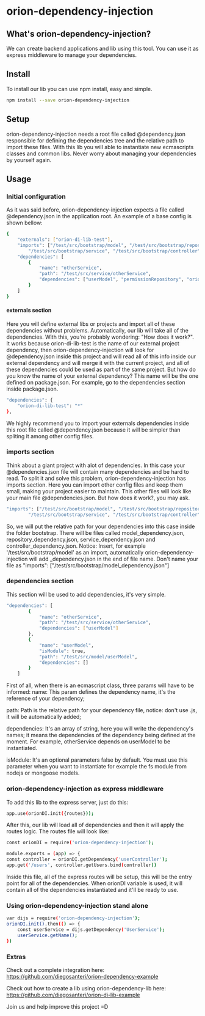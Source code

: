 # orion-dependency-injection

## What's orion-dependency-injection?

We can create backend applications and lib using this tool. You can use it as express middleware to manage your dependencies.

## Install

To install our lib you can use npm install, easy and simple.

```sh
npm install --save orion-dependency-injection
```

## Setup

orion-dependency-injection needs a root file called @dependency.json responsible for defining the dependencies tree and the relative path to import these files. With this lib you will able to instantiate new ecmascripts classes and common libs. Never worry about managing your dependencies by yourself again.

## Usage

### Initial configuration
As it was said before, orion-dependency-injection expects a file called @dependency.json in the application root. An example of a base config is shown bellow:

```sh
{
    "externals": ["orion-di-lib-test"],
    "imports": ["/test/src/bootstrap/model", "/test/src/bootstrap/repository", 
        "/test/src/bootstrap/service", "/test/src/bootstrap/controller"],
    "dependencies": [
        {
            "name": "otherService",
            "path": "/test/src/service/otherService",
            "dependencies": ["userModel", "permissionRepository", "orionDiLibExample"]
        }
    ]
}
```

#### externals section
Here you will define external libs or projects and import all of these dependencies without problems. Automatically, our lib will take all of the dependencies. With this, you're probably wondering: "How does it work?". It works because orion-di-lib-test is the name of our external project dependency, then orion-dependency-injection will look for @dependency.json inside this project and will read all of this info inside our external dependency and will merge it with the current project, and all of these dependencies could be used as part of the same project. But how do you know the name of your external dependency? This name will be the one defined on package.json. For example, go to the dependencies section inside package.json.

```sh
"dependencies": {
    "orion-di-lib-test": "*"
},
```

We highly recommend you to import your externals dependencies inside this root file called @dependency.json because it will be simpler than spliting it among other config files.

### imports section

Think about a giant project with alot of dependencies. In this case your @dependencies.json file will contain many dependencies and be hard to read. To split it and solve this problem, orion-dependency-injection has imports section. Here you can import other config files and keep them small, making your project easier to maintain. This other files will look like your main file @dependencies.json. But how does it work?, you may ask.

```sh
"imports": ["/test/src/bootstrap/model", "/test/src/bootstrap/repository", 
        "/test/src/bootstrap/service", "/test/src/bootstrap/controller"],
```

So, we will put the relative path for your dependencies into this case inside the folder bootstrap. There will be files called model_dependency.json, repository_dependency.json, service_dependency.json and controller_dependency.json. Notice: Insert, for example '/test/src/bootstrap/model' as an import, automatically orion-dependency-injection will add _dependency.json in the end of file name. Don't name your file as "imports": ["/test/src/bootstrap/model_dependency.json"]


### dependencies section

This section will be used to add dependencies, it's very simple.

```sh
"dependencies": [
        {
            "name": "otherService",
            "path": "/test/src/service/otherService",
            "dependencies": ["userModel"]
        },
        {
            "name": "userModel",
            "isModule": true,
            "path": "/test/src/model/userModel",
            "dependencies": []
        }
    ]
```

First of all, when there is an ecmascript class, three params will have to be informed: 
name: This param defines the dependency name, it's the reference of your dependency;

path: Path is the relative path for your dependency file, notice: don't use .js, it will be automatically added; 

dependencies: It's an array of string, here you will write the dependency's names; it means the dependencies of the dependency being defined at the moment. For example, otherService depends on userModel to be instantiated.

isModule: It's an optional parameters false by default. You must use this parameter when you want to instantiate for example the fs module from nodejs or mongoose models.


### orion-dependency-injection as express middleware

To add this lib to the express server, just do this:

```sh
app.use(orionDI.init({routes}));
```

After this, our lib will load all of dependencies and then it will apply the routes logic. The routes file will look like:

```sh
const orionDI = require('orion-dependency-injection');

module.exports = (app) => {
const controller = orionDI.getDependency('userController');
app.get('/users', controller.getUsers.bind(controller))

```

Inside this file, all of the express routes will be setup, this will be the entry point for all of the dependencies. When  orionDI variable is used, it will contain all of the dependencies instantiated and it'll be ready to use.

### Using orion-dependency-injection stand alone

```sh
var dijs = require('orion-dependency-injection');
orionDI.init().then(() => {
    const userService = dijs.getDependency('UserService');
    userService.getName();
})
```

### Extras

Check out a complete integration here: 
https://github.com/diegosanteri/orion-dependency-example

Check out how to create a lib using orion-dependency-lib here: 
https://github.com/diegosanteri/orion-di-lib-example

Join us and help improve this project =D
